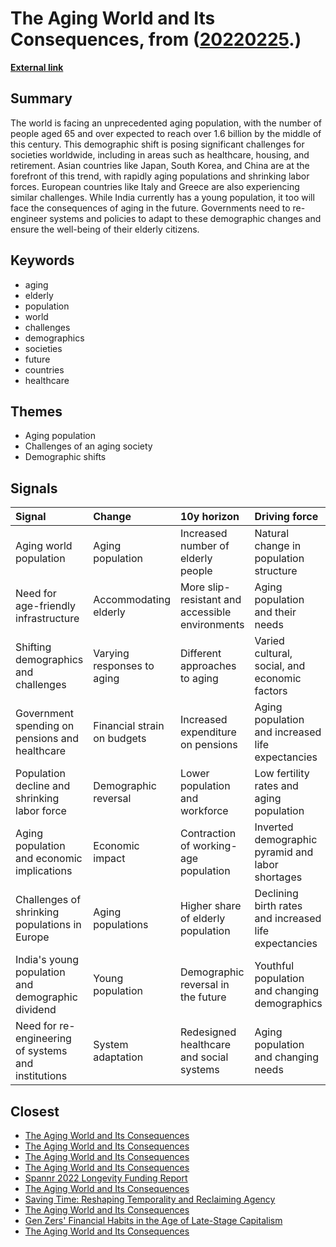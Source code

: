 # __The Aging World and Its Consequences__, from ([20220225](https://kghosh.substack.com/p/20220225).)

__[External link](https://www.grid.news/story/360/2023/01/30/what-does-a-world-with-billions-of-old-people-look-like-asian-countries-are-searching-for-answers/?utm_source=substack&utm_medium=email)__



## Summary

The world is facing an unprecedented aging population, with the number of people aged 65 and over expected to reach over 1.6 billion by the middle of this century. This demographic shift is posing significant challenges for societies worldwide, including in areas such as healthcare, housing, and retirement. Asian countries like Japan, South Korea, and China are at the forefront of this trend, with rapidly aging populations and shrinking labor forces. European countries like Italy and Greece are also experiencing similar challenges. While India currently has a young population, it too will face the consequences of aging in the future. Governments need to re-engineer systems and policies to adapt to these demographic changes and ensure the well-being of their elderly citizens.

## Keywords

* aging
* elderly
* population
* world
* challenges
* demographics
* societies
* future
* countries
* healthcare

## Themes

* Aging population
* Challenges of an aging society
* Demographic shifts

## Signals

| Signal                                              | Change                      | 10y horizon                                     | Driving force                                         |
|:----------------------------------------------------|:----------------------------|:------------------------------------------------|:------------------------------------------------------|
| Aging world population                              | Aging population            | Increased number of elderly people              | Natural change in population structure                |
| Need for age-friendly infrastructure                | Accommodating elderly       | More slip-resistant and accessible environments | Aging population and their needs                      |
| Shifting demographics and challenges                | Varying responses to aging  | Different approaches to aging                   | Varied cultural, social, and economic factors         |
| Government spending on pensions and healthcare      | Financial strain on budgets | Increased expenditure on pensions               | Aging population and increased life expectancies      |
| Population decline and shrinking labor force        | Demographic reversal        | Lower population and workforce                  | Low fertility rates and aging population              |
| Aging population and economic implications          | Economic impact             | Contraction of working-age population           | Inverted demographic pyramid and labor shortages      |
| Challenges of shrinking populations in Europe       | Aging populations           | Higher share of elderly population              | Declining birth rates and increased life expectancies |
| India's young population and demographic dividend   | Young population            | Demographic reversal in the future              | Youthful population and changing demographics         |
| Need for re-engineering of systems and institutions | System adaptation           | Redesigned healthcare and social systems        | Aging population and changing needs                   |

## Closest

* [The Aging World and Its Consequences](a8bf5109e22909dfe327db0ee8f3853d)
* [The Aging World and Its Consequences](a8bf5109e22909dfe327db0ee8f3853d)
* [The Aging World and Its Consequences](a8bf5109e22909dfe327db0ee8f3853d)
* [The Aging World and Its Consequences](a8bf5109e22909dfe327db0ee8f3853d)
* [Spannr 2022 Longevity Funding Report](cf3c921bb1bef1b55c7d67ea712f9a1b)
* [The Aging World and Its Consequences](a8bf5109e22909dfe327db0ee8f3853d)
* [Saving Time: Reshaping Temporality and Reclaiming Agency](047936a2b08c1b5dda3018bc98dc1d9b)
* [The Aging World and Its Consequences](a8bf5109e22909dfe327db0ee8f3853d)
* [Gen Zers' Financial Habits in the Age of Late-Stage Capitalism](1b41206075bb58ef4a1bcb8a6d82ffc0)
* [The Aging World and Its Consequences](a8bf5109e22909dfe327db0ee8f3853d)